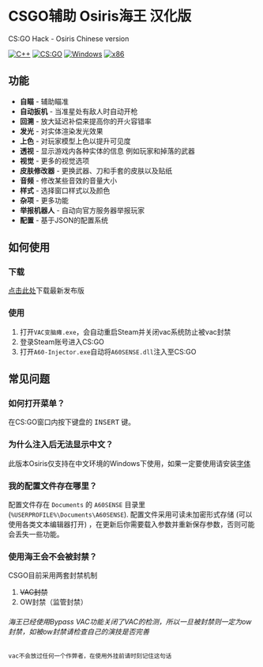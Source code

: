 #  CSGO辅助 Osiris海王 汉化版
CS:GO Hack - Osiris Chinese version
 
[![C++](https://img.shields.io/badge/language-C%2B%2B-%23f34b7d.svg?style=plastic)](https://en.wikipedia.org/wiki/C%2B%2B) 
[![CS:GO](https://img.shields.io/badge/game-CS%3AGO-yellow.svg?style=plastic)](https://store.steampowered.com/app/730/CounterStrike_Global_Offensive/) 
[![Windows](https://img.shields.io/badge/platform-Windows-0078d7.svg?style=plastic)](https://en.wikipedia.org/wiki/Microsoft_Windows) 
[![x86](https://img.shields.io/badge/arch-x86-red.svg?style=plastic)](https://en.wikipedia.org/wiki/X86)

## 功能
* **自瞄** - 辅助瞄准
* **自动扳机** - 当准星处有敌人时自动开枪
* **回溯** - 放大延迟补偿来提高你的开火容错率
* **发光** - 对实体渲染发光效果
* **上色** - 对玩家模型上色以提升可见度
* **透视** - 显示游戏内各种实体的信息 例如玩家和掉落的武器
* **视觉** - 更多的视觉选项
* **皮肤修改器** - 更换武器、刀和手套的皮肤以及贴纸
* **音频** - 修改某些音效的音量大小
* **样式** - 选择窗口样式以及颜色
* **杂项** - 更多功能
* **举报机器人** - 自动向官方服务器举报玩家
* **配置** - 基于JSON的配置系统

## 如何使用

### 下载

[点击此处](https://github.com/djkcyl/CSGO-Hack-Osiris-Chinese-version/archive/master.zip)下载最新发布版

### 使用

1. 打开`VAC变脑瘫.exe`，会自动重启Steam并关闭vac系统防止被vac封禁
2. 登录Steam账号进入CS:GO
3. 打开`A60-Injector.exe`自动将`A60SENSE.dll`注入至CS:GO


## 常见问题

### 如何打开菜单？
在CS:GO窗口内按下键盘的 <kbd>INSERT</kbd> 键。

### 为什么注入后无法显示中文？
此版本Osiris仅支持在中文环境的Windows下使用，如果一定要使用请安装[字体](https://github.com/djkcyl/CSGO-Hack-Osiris-Chinese-version/archive/master.zip)

### 我的配置文件存在哪里？
配置文件存在 `Documents` 的 `A60SENSE` 目录里 (`%USERPROFILE%\Documents\A60SENSE`). 配置文件采用可读未加密形式存储 (可以使用各类文本编辑器打开) ，在更新后你需要载入参数并重新保存参数，否则可能会丢失一些功能。

### 使用海王会不会被封禁？
CSGO目前采用两套封禁机制
1. ~~VAC封禁~~
2. OW封禁（监管封禁）

###### 海王已经使用Bypass VAC功能关闭了VAC的检测，所以一旦被封禁则一定为ow封禁，如被ow封禁请检查自己的演技是否完善
```diff
vac不会放过任何一个作弊者，在使用外挂前请时刻记住这句话
```

